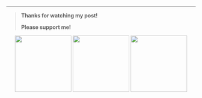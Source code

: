 - - -

>**Thanks for watching my post!**
>
>**Please support me!**

<center>
  

<a href="https://paypal.me/ryubinkim"><img src="https://user-images.githubusercontent.com/26007107/59971523-93efd400-95b8-11e9-9728-766908001110.png" width="150" height="150"></a>   <a href="https://twip.kr/donate/publicstatic"><img src="https://user-images.githubusercontent.com/26007107/59971532-acf88500-95b8-11e9-81ae-5d7e82071053.jpg" width="150" height="150"></a>   <img src="https://user-images.githubusercontent.com/26007107/59971536-b97cdd80-95b8-11e9-9555-641a4aa0d437.png" width="150" height="150">

</center>

